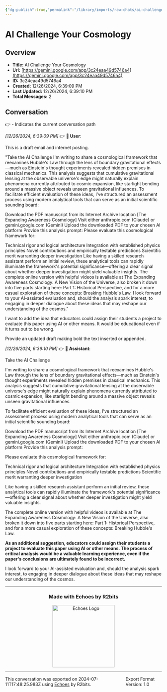 ```yaml
---
{"dg-publish":true,"permalink":"/library/imports/raw-chats/ai-challenge-your-cosmology/"}
---
```


# AI Challenge Your Cosmology

## Overview
- **Title:** AI Challenge Your Cosmology
- **Url:** [https://gemini.google.com/app/3c24eaa49d5746a4](https://gemini.google.com/app/3c24eaa49d5746a4)
- **ID:** 3c24eaa49d5746a4
- **Created:** 12/26/2024, 6:39:09 PM
- **Last Updated:** 12/26/2024, 6:39:10 PM
- **Total Messages:** 2

## Conversation
👉 - Indicates the current conversation path

<i>[12/26/2024, 6:39:09 PM]</i> 👉 <b>👤 User</b>: 

This is a draft email and internet posting.

"Take the AI Challenge
I'm writing to share a cosmological framework that reexamines Hubble's Law through the lens of boundary gravitational effects—much as Einstein's thought experiments revealed hidden premises in classical mechanics. This analysis suggests that cumulative gravitational lensing at the observable universe's edge might naturally explain phenomena currently attributed to cosmic expansion, like starlight bending around a massive object reveals unseen gravitational influences.
To facilitate efficient evaluation of these ideas, I've structured an assessment process using modern analytical tools that can serve as an initial scientific sounding board:

Download the PDF manuscript from its Internet Archive location [The Expanding Awareness Cosmology]
Visit either anthropic.com (Claude) or gemini.google.com (Gemini)
Upload the downloaded PDF to your chosen AI platform
Provide this analysis prompt:
Please evaluate this cosmological framework for:

Technical rigor and logical architecture
Integration with established physics principles
Novel contributions and empirically testable predictions
Scientific merit warranting deeper investigation
Like having a skilled research assistant perform an initial review, these analytical tools can rapidly illuminate the framework's potential significance—offering a clear signal about whether deeper investigation might yield valuable insights.
The complete online version with helpful videos is available at The Expanding Awareness Cosmology: A New Vision of the Universe, also broken it down into five parts starting here: Part 1: Historical Perspective, and for a more casual exploration of these concepts: Breaking Hubble's Law.
I look forward to your AI-assisted evaluation and, should the analysis spark interest, to engaging in deeper dialogue about these ideas that may reshape our understanding of the cosmos."

I want to add the idea that educators could assign their students a project to evaluate this paper using AI or other means. It would be educational even if it turns out to be wrong.

Provide an updated draft making bold the text inserted or appended.<br>

<i>[12/26/2024, 6:39:10 PM]</i> 👉 <b>🤖 Assistant</b>: 

Take the AI Challenge

I'm writing to share a cosmological framework that reexamines Hubble's Law through the lens of boundary gravitational effects—much as Einstein's thought experiments revealed hidden premises in classical mechanics. This analysis suggests that cumulative gravitational lensing at the observable universe's edge might naturally explain phenomena currently attributed to cosmic expansion, like starlight bending around a massive object reveals unseen gravitational influences.

To facilitate efficient evaluation of these ideas, I've structured an assessment process using modern analytical tools that can serve as an initial scientific sounding board:

Download the PDF manuscript from its Internet Archive location [The Expanding Awareness Cosmology]
Visit either anthropic.com (Claude) or gemini.google.com (Gemini)
Upload the downloaded PDF to your chosen AI platform
Provide this analysis prompt: 

Please evaluate this cosmological framework for:

Technical rigor and logical architecture
Integration with established physics principles
Novel contributions and empirically testable predictions
Scientific merit warranting deeper investigation

Like having a skilled research assistant perform an initial review, these analytical tools can rapidly illuminate the framework's potential significance—offering a clear signal about whether deeper investigation might yield valuable insights.

The complete online version with helpful videos is available at The Expanding Awareness Cosmology: A New Vision of the Universe, also broken it down into five parts starting here: Part 1: Historical Perspective, and for a more casual exploration of these concepts: Breaking Hubble's Law.

**As an additional suggestion, educators could assign their students a project to evaluate this paper using AI or other means. The process of critical analysis would be a valuable learning experience, even if the paper's conclusions are ultimately found to be incorrect.** 

I look forward to your AI-assisted evaluation and, should the analysis spark interest, to engaging in deeper dialogue about these ideas that may reshape our understanding of the cosmos.
<br>

---

<div align="center">

### Made with Echoes by R2bits

<a href="https://echoes.r2bits.com">
  <img src="https://images.squarespace-cdn.com/content/v1/6493af4741c13939d335f0b8/18b27467-2da2-43b7-8d44-234bccf4f462/MINI_ECHOES_LOGO_NORMAL_WHITE_TEXT_SMALL-05-14+%281%29.png?format=300w" alt="Echoes Logo" width="200"/>
</a>

</div>

---

<div style="display: flex; justify-content: space-between;">
  <span>This conversation was exported on 2024-07-11T17:48:25.983Z using <a href="https://echoes.r2bits.com">Echoes</a> by R2bits.</span>
  <span>Export Format Version: 1.0</span>
</div>
